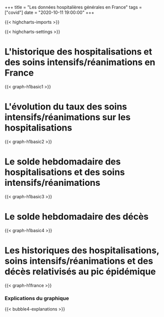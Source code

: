 +++
title = "Les données hospitalières générales en France"
tags = ["covid"]
date = "2020-10-11 19:00:00"
+++


{{< highcharts-imports >}}

{{< highcharts-settings >}}

# L'historique des hospitalisations et des soins intensifs/réanimations en France

{{< graph-h1basic1 >}}

# L'évolution du taux des soins intensifs/réanimations sur les hospitalisations

{{< graph-h1basic2 >}}

# Le solde hebdomadaire des hospitalisations et des soins intensifs/réanimations

{{< graph-h1basic3 >}}

# Le solde hebdomadaire des décès

{{< graph-h1basic4 >}}

# Les historiques des hospitalisations, soins intensifs/réanimations et des décès relativisés au pic épidémique

{{< graph-h1france >}}

### Explications du graphique <a name="explications"></a>

{{< bubble4-explanations >}}